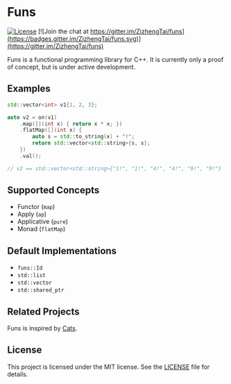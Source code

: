 # Funs

[![License](https://img.shields.io/badge/license-MIT-blue.svg)](./LICENSE)
[![Join the chat at https://gitter.im/ZizhengTai/funs](https://badges.gitter.im/ZizhengTai/funs.svg)](https://gitter.im/ZizhengTai/funs)

Funs is a functional programming library for C++. It is currently only a proof of concept, but is under active development.

## Examples

```cpp
std::vector<int> v1{1, 2, 3};

auto v2 = on(v1)
    .map([](int x) { return x * x; })
    .flatMap([](int x) {
        auto s = std::to_string(x) + "!";
        return std::vector<std::string>{s, s};
    })
    .val();

// v2 == std::vector<std::string>{"1!", "1!", "4!", "4!", "9!", "9!"}
```

## Supported Concepts

* Functor (`map`)
* Apply (`ap`)
* Applicative (`pure`)
* Monad (`flatMap`)

## Default Implementations

* `funs::Id`
* `std::list`
* `std::vector`
* `std::shared_ptr`

## Related Projects

Funs is inspired by [Cats](https://github.com/typelevel/cats).

## License

This project is licensed under the MIT license. See the [LICENSE](./LICENSE) file for details.
